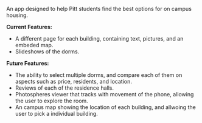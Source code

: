 An app designed to help Pitt students find the best options for on campus housing. 

**Current Features:**
* A different page for each building, containing text, pictures, and an embeded map.
* Slideshows of the dorms.

**Future Features:**
* The ability to select multiple dorms, and compare each of them on aspects such as price, residents, and location.
* Reviews of each of the residence halls. 
* Photospheres viewer that tracks with movement of the phone, allowing the user to explore the room.
* An campus map showing the location of each building, and allwoing the user to pick a individual building.

